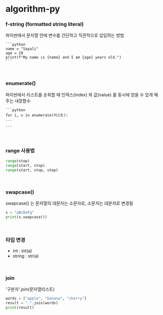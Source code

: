 # algorithm-py


### f-string (formatted string literal)

파이썬에서 문자열 안에 변수를 간단하고 직관적으로 삽입하는 방법

    ```python
    name = "Sayali"
    age = 29
    print(f"My name is {name} and I am {age} years old.")
    ```


<br />

### enumerate()

파이썬에서 리스트를 순회할 때 인덱스(index) 와 값(value) 를 동시에 얻을 수 있게 해주는 내장함수


  	```python
	for i, v in enumerate(리스트):
    ...

	```

<br />


### range 사용법

```python
range(stop)
range(start, stop)
range(start, stop, step)
```


<br />

### swapcase()

swapcase() 는 문자열의 대문자는 소문자로, 소문자는 대문자로 변경됨

```python
s = "aBcDeFg"
print(s.swapcase())
```


<br />

### 타입 변경

- int : int(a)
- string : str(a)

<br />


### join

'구분자'.join(문자열리스트)


```python
words = ["apple", "banana", "cherry"]
result = "-".join(words)
print(result)
```